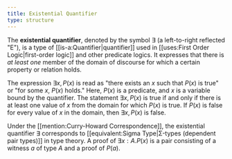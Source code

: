 ```yaml
---
title: Existential Quantifier
type: structure
---
```


The **existential quantifier**, denoted by the symbol $\exists$ (a left-to-right reflected "E"), is a type of [[is-a:Quantifier|quantifier]] used in [[uses:First Order Logic|first-order logic]] and other predicate logics. It expresses that there is *at least one* member of the domain of discourse for which a certain property or relation holds.

The expression $\exists x, P(x)$ is read as "there exists an $x$ such that $P(x)$ is true" or "for some $x$, $P(x)$ holds."
Here, $P(x)$ is a predicate, and $x$ is a variable bound by the quantifier. The statement $\exists x, P(x)$ is true if and only if there is at least one value of $x$ from the domain for which $P(x)$ is true. If $P(x)$ is false for every value of $x$ in the domain, then $\exists x, P(x)$ is false.

Under the [[mention:Curry-Howard Correspondence]], the existential quantifier $\exists$ corresponds to [[equivalent:Sigma Type|Σ-types (dependent pair types)]] in type theory. A proof of $\exists x:A. P(x)$ is a pair consisting of a witness $a$ of type $A$ and a proof of $P(a)$.